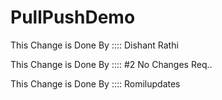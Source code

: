 # PullPushDemo

This Change is Done By :::: Dishant Rathi

This Change is Done By :::: #2 No Changes Req..

This Change is Done By :::: Romilupdates

